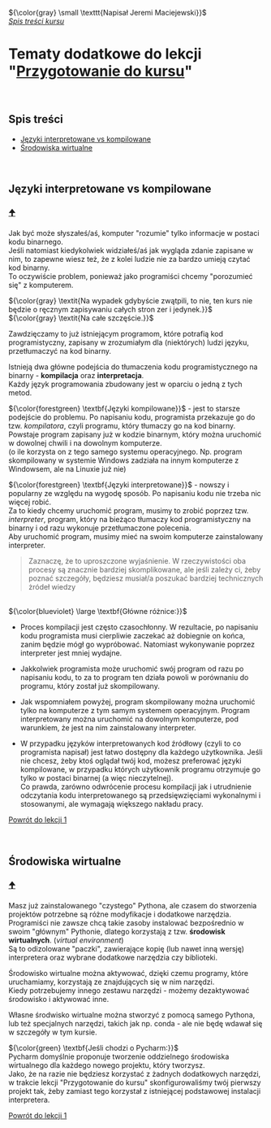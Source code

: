 ${\color{gray} \small \texttt{Napisał Jeremi Maciejewski}}$
<br/>*[Spis treści kursu](<../README.md#spis-treści>)*

# Tematy dodatkowe do lekcji "[Przygotowanie do kursu](<1 Przygotowanie do kursu.md>)"
<br/>

## Spis treści

- [Języki interpretowane vs kompilowane](#języki-interpretowane-vs-kompilowane)
- [Środowiska wirtualne](#środowiska-wirtualne)
<br/>

## Języki interpretowane vs kompilowane
### [🠉](#spis-treści)
Jak być może słyszałeś/aś, komputer "rozumie" tylko informacje w postaci kodu binarnego.
<br/>Jeśli natomiast kiedykolwiek widziałeś/aś jak wygląda zdanie zapisane w nim, to zapewne wiesz też, że z kolei ludzie nie za bardzo umieją czytać kod binarny.
<br/>To oczywiście problem, ponieważ jako programiści chcemy "porozumieć się" z komputerem.

${\color{gray} \textit{Na wypadek gdybyście zwątpili, to nie, ten kurs nie będzie o ręcznym zapisywaniu całych stron zer i jedynek.}}$
<br/>${\color{gray} \textit{Na całe szczęście.}}$

Zawdzięczamy to już istniejącym programom, które potrafią kod programistyczny, zapisany w zrozumiałym dla (niektórych) ludzi języku, przetłumaczyć na kod binarny.

Istnieją dwa główne podejścia do tłumaczenia kodu programistycznego na binarny - **kompilacja** oraz **interpretacja**.
<br/>Każdy język programowania zbudowany jest w oparciu o jedną z tych metod.

${\color{forestgreen} \textbf{Języki kompilowane}}$ - jest to starsze podejście do problemu. Po napisaniu kodu, programista przekazuje go do tzw. *kompilatora*, czyli programu, który tłumaczy go na kod binarny.
<br/>Powstaje program zapisany już w kodzie binarnym, który można uruchomić w dowolnej chwili i na dowolnym komputerze.
<br/>(o ile korzysta on z tego samego systemu operacyjnego. Np. program skompilowany w systemie Windows zadziała na innym komputerze z Windowsem, ale na Linuxie już nie)

${\color{forestgreen} \textbf{Języki interpretowane}}$ - nowszy i popularny ze względu na wygodę sposób. Po napisaniu kodu nie trzeba nic więcej robić.
<br/>Za to kiedy chcemy uruchomić program, musimy to zrobić poprzez tzw. *interpreter*, program, który na bieżąco tłumaczy kod programistyczny na binarny i od razu wykonuje przetłumaczone polecenia.
<br/>Aby uruchomić program, musimy mieć na swoim komputerze zainstalowany interpreter.

> Zaznaczę, że to uproszczone wyjaśnienie. W rzeczywistości oba procesy są znacznie bardziej skomplikowane, ale jeśli zależy ci, żeby poznać szczegóły, będziesz musiał/a poszukać bardziej technicznych żródeł wiedzy

<br/>${\color{blueviolet} \large \textbf{Główne różnice:}}$
- Proces kompilacji jest często czasochłonny. W rezultacie, po napisaniu kodu programista musi cierpliwie zaczekać aż dobiegnie on końca, zanim będzie mógł go wypróbować. Natomiast wykonywanie poprzez interpreter jest mniej wydajne.
- Jakkolwiek programista może uruchomić swój program od razu po napisaniu kodu, to za to program ten działa powoli w porównaniu do programu, który został już skompilowany.

- Jak wspomniałem powyżej, program skompilowany można uruchomić tylko na komputerze z tym samym systemem operacyjnym. Program interpretowany można uruchomić na dowolnym komputerze, pod warunkiem, że jest na nim zainstalowany interpreter.

- W przypadku języków interpretowanych kod źródłowy (czyli to co programista napisał) jest łatwo dostępny dla każdego użytkownika. Jeśli nie chcesz, żeby ktoś oglądał twój kod, możesz preferować języki kompilowane, w przypadku których użytkownik programu otrzymuje go tylko w postaci binarnej (a więc nieczytelnej).
<br/>Co prawda, zarówno odwrócenie procesu kompilacji jak i utrudnienie odczytania kodu interpretowanego są przedsięwzięciami wykonalnymi i stosowanymi, ale wymagają większego nakładu pracy.

[Powrót do lekcji 1](<1 Przygotowanie do kursu.md#przygotowanie-do-kursu>)

<br/>

## Środowiska wirtualne
### [🠉](#spis-treści)
Masz już zainstalowanego "czystego" Pythona, ale czasem do stworzenia projektów potrzebne są różne modyfikacje i dodatkowe narzędzia.
<br/>Programiści nie zawsze chcą takie zasoby instalować bezpośrednio w swoim "głównym" Pythonie, dlatego korzystają z tzw. **środowisk wirtualnych**. (*virtual environment*)
<br/>Są to odizolowane "paczki", zawierające kopię (lub nawet inną wersję) interpretera oraz wybrane dodatkowe narzędzia czy biblioteki.

Środowisko wirtualne można aktywować, dzięki czemu programy, które uruchamiamy, korzystają ze znajdujących się w nim narzędzi.
<br/>Kiedy potrzebujemy innego zestawu narzędzi - możemy dezaktywować środowisko i aktywować inne.

Własne środwisko wirtualne można stworzyć z pomocą samego Pythona, lub też specjalnych narzędzi, takich jak np. conda - ale nie będę wdawał się w szczegóły w tym kursie.

${\color{green} \textbf{Jeśli chodzi o Pycharm:}}$
<br/>Pycharm domyślnie proponuje tworzenie oddzielnego środowiska wirtualnego dla każdego nowego projektu, który tworzysz.
<br/>Jako, że na razie nie będziesz korzystać z żadnych dodatkowych narzędzi, w trakcie lekcji "Przygotowanie do kursu" skonfigurowaliśmy twój pierwszy projekt tak, żeby zamiast tego korzystał z istniejącej podstawowej instalacji interpretera.

[Powrót do lekcji 1](<1 Przygotowanie do kursu.md#używanie>)
